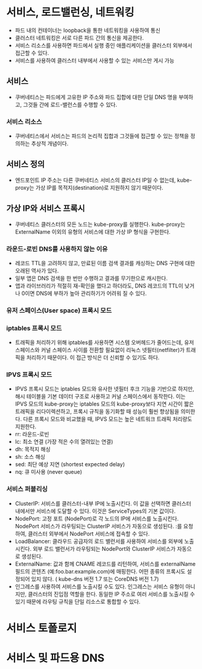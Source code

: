 # 서비스, 로드밸런싱, 네트워킹

- 파드 내의 컨테이너는 loopback을 통한 네트워킹을 사용하여 통신
- 클러스터 네트워킹은 서로 다른 파드 간의 통신을 제공한다.
- 서비스 리소스를 사용하면 파드에서 실행 중인 애플리케이션을 클러스터 외부에서 접근할 수 있다.
- 서비스를 사용하여 클러스터 내부에서 사용할 수 있는 서비스만 게시 가능

## 서비스

- 쿠버네티스는 파드에게 고유한 IP 주소와 파드 집합에 대한 단일 DNS 명을 부여하고, 그것들 간에 로드-밸런스를 수행할 수 있다.

### 서비스 리소스

- 쿠버네티스에서 서비스는 파드의 논리적 집합과 그것들에 접근할 수 있는 정책을 정의하는 추상적 개념이다.

## 서비스 정의

- 엔드포인트 IP 주소는 다른 쿠버네티스 서비스의 클러스터 IP일 수 없는데, kube-proxy는 가상 IP를 목적지(destination)로 지원하지 않기 때문이다.

## 가상 IP와 서비스 프록시

- 쿠버네티스 클러스터의 모든 노드는 kube-proxy를 실행한다. kube-proxy는 ExternalName 이외의 유형의 서비스에 대한 가상 IP 형식을 구현한다.

### 라운드-로빈 DNS를 사용하지 않는 이유

- 레코드 TTL을 고려하지 않고, 만료된 이름 검색 결과를 캐싱하는 DNS 구현에 대한 오래된 역사가 있다.
- 일부 앱은 DNS 검색을 한 번만 수행하고 결과를 무기한으로 캐시한다.
- 앱과 라이브러리가 적절히 재-확인을 했다고 하더라도, DNS 레코드의 TTL이 낮거나 0이면 DNS에 부하가 높아 관리하기가 어려워 질 수 있다.

### 유저 스페이스(User space) 프록시 모드

### iptables 프록시 모드 

- 트래픽을 처리하기 위해 iptables를 사용하면 시스템 오버헤드가 줄어드는데, 유저스페이스와 커널 스페이스 사이를 전환할 필요없이 리눅스 넷필터(netfilter)가 트래픽을 처리하기 때문이다. 이 접근 방식은 더 신뢰할 수 있기도 하다.

### IPVS 프록시 모드

- IPVS 프록시 모드는 iptables 모드와 유사한 넷필터 후크 기능을 기반으로 하지만, 해시 테이블을 기본 데이터 구조로 사용하고 커널 스페이스에서 동작한다. 이는 IPVS 모드의 kube-proxy는 iptables 모드의 kube-proxy보다 지연 시간이 짧은 트래픽을 리다이렉션하고, 프록시 규칙을 동기화할 때 성능이 훨씬 향상됨을 의미한다. 다른 프록시 모드와 비교했을 때, IPVS 모드는 높은 네트워크 트래픽 처리량도 지원한다.
- rr: 라운드-로빈
- lc: 최소 연결 (가장 적은 수의 열려있는 연결)
- dh: 목적지 해싱
- sh: 소스 해싱
- sed: 최단 예상 지연 (shortest expected delay)
- nq: 큐 미사용 (never queue)

### 서비스 퍼블리싱

- ClusterIP: 서비스를 클러스터-내부 IP에 노출시킨다. 이 값을 선택하면 클러스터 내에서만 서비스에 도달할 수 있다. 이것은 ServiceTypes의 기본 값이다.
- NodePort: 고정 포트 (NodePort)로 각 노드의 IP에 서비스를 노출시킨다. NodePort 서비스가 라우팅되는 ClusterIP 서비스가 자동으로 생성된다. <NodeIP>:<NodePort>를 요청하여, 클러스터 외부에서 NodePort 서비스에 접속할 수 있다.
- LoadBalancer: 클라우드 공급자의 로드 밸런서를 사용하여 서비스를 외부에 노출시킨다. 외부 로드 밸런서가 라우팅되는 NodePort와 ClusterIP 서비스가 자동으로 생성된다.
- ExternalName: 값과 함께 CNAME 레코드를 리턴하여, 서비스를 externalName 필드의 콘텐츠 (예:foo.bar.example.com)에 매핑한다. 어떤 종류의 프록시도 설정되어 있지 않다. ( kube-dns 버전 1.7 또는 CoreDNS 버전 1.7)
- 인그레스를 사용하여 서비스를 노출시킬 수도 있다. 인그레스는 서비스 유형이 아니지만, 클러스터의 진입점 역할을 한다. 동일한 IP 주소로 여러 서비스를 노출시킬 수 있기 때문에 라우팅 규칙을 단일 리소스로 통합할 수 있다.

# 서비스 토폴로지

# 서비스 및 파드용 DNS

